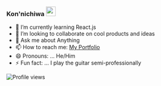 ### Kon'nichiwa <img src="https://raw.githubusercontent.com/MartinHeinz/MartinHeinz/master/wave.gif" width="25px">


- 🌱 I’m currently learning React.js
- 👯 I’m looking to collaborate on cool products and ideas
- 💬 Ask me about Anything
- 📫 How to reach me: [My Portfolio](https://israelmitolu.netlify.app)
- 😄 Pronouns: ...  He/Him
- ⚡ Fun fact: ... I play the guitar semi-professionally 

![Profile views](https://gpvc.arturio.dev/israelmitolu)
